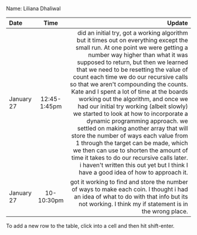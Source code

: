 Name: Liliana Dhaliwal

| Date       |     Time     |                                                                                                                                                                                                                                                                                                                                                                                                                                                                                                                                                                                                                                                                                                                                                                                                                                                       Update |
|:-----------|:------------:|-------------------------------------------------------------------------------------------------------------------------------------------------------------------------------------------------------------------------------------------------------------------------------------------------------------------------------------------------------------------------------------------------------------------------------------------------------------------------------------------------------------------------------------------------------------------------------------------------------------------------------------------------------------------------------------------------------------------------------------------------------------------------------------------------------------------------------------------------------------:|
| January 27 | 12:45-1:45pm | did an initial try, got a working algorithm but it times out on everything except the small run. At one point we were getting a number way higher than what it was supposed to return, but then we learned that we need to be resetting the value of count each time we do our recursive calls so that we aren't compounding the counts. Kate and I spent a lot of time at the boards working out the algorithm, and once we had our initial try working (albeit slowly) we started to look at how to incorporate a dynamic programming approach. we settled on making another array that will store the number of ways each value from 1 through the target can be made, which we then can use to shorten the amount of time it takes to do our recursive calls later. i haven't written this out yet but I think I have a good idea of how to approach it. |
| January 27 |  10-10:30pm  |                                                                                                                                                                                                                                                                                                                                                                                                                                                                                                                                                                                                                                                              got it working to find and store the number of ways to make each coin. I thought i had an idea of what to do with that info but its not working. I think my if statement is in the wrong place. |


To add a new row to the table, click into a cell and then hit shift-enter.